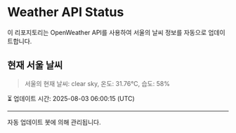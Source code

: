
# Weather API Status

이 리포지토리는 OpenWeather API를 사용하여 서울의 날씨 정보를 자동으로 업데이트합니다.

## 현재 서울 날씨
> 서울의 현재 날씨: clear sky, 온도: 31.76°C, 습도: 58%

⏳ 업데이트 시간: 2025-08-03 06:00:15 (UTC)

---
자동 업데이트 봇에 의해 관리됩니다.
